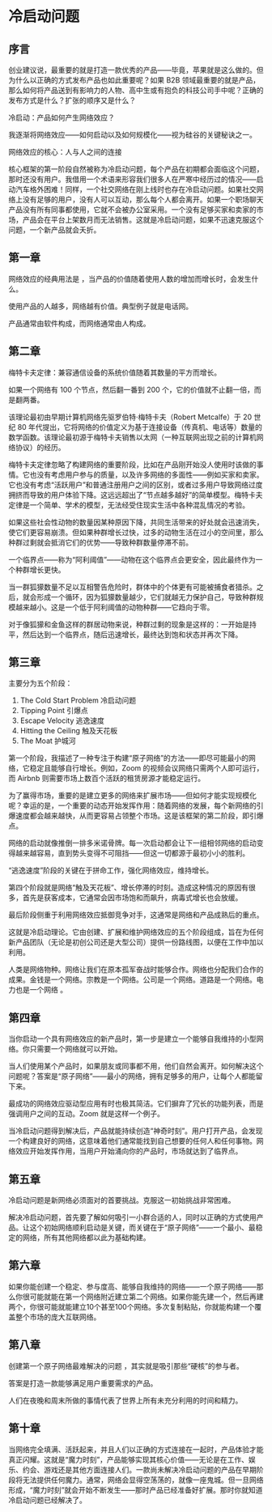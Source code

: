 # 冷启动问题

## 序言

创业建议说，最重要的就是打造一款优秀的产品——毕竟，苹果就是这么做的。但为什么以正确的方式发布产品也如此重要呢？如果 B2B 领域最重要的就是产品，那么如何将产品送到有影响力的人物、高中生或有抱负的科技公司手中呢？正确的发布方式是什么？扩张的顺序又是什么？

冷启动：产品如何产生网络效应？

我逐渐将网络效应——如何启动以及如何规模化——视为硅谷的关键秘诀之一。

网络效应的核心：人与人之间的连接

核心框架的第一阶段自然被称为冷启动问题，每个产品在初期都会面临这个问题，那时还没有用户。我借用一个术语来形容我们很多人在严寒中经历过的情况——启动汽车格外困难！同样，一个社交网络在刚上线时也存在冷启动问题。如果社交网络上没有足够的用户，没有人可以互动，那么每个人都会离开。如果一个职场聊天产品没有所有同事都使用，它就不会被办公室采用。一个没有足够买家和卖家的市场，产品会在平台上架数月而无法销售。这就是冷启动问题，如果不迅速克服这个问题，一个新产品就会夭折。

## 第一章

网络效应的经典用法是 ，当产品的价值随着使用人数的增加而增长时，会发生什么。

使用产品的人越多，网络越有价值。典型例子就是电话网。

产品通常由软件构成，而网络通常由人构成。

## 第二章

梅特卡夫定律：兼容通信设备的系统价值随着其数量的平方而增长。

如果一个网络有 100 个节点，然后翻一番到 200 个，它的价值就不止翻一倍，而是翻两番。

该理论最初由早期计算机网络先驱罗伯特·梅特卡夫（Robert Metcalfe）于 20 世纪 80 年代提出，它将网络的价值定义为基于连接设备（传真机、电话等）数量的数学函数。该理论最初源于梅特卡夫销售以太网（一种互联网出现之前的计算机网络协议）的经历。

梅特卡夫定律忽略了构建网络的重要阶段，比如在产品刚开始没人使用时该做的事情。它也没有考虑用户参与的质量，以及许多网络的多面性——例如买家和卖家。它也没有考虑“活跃用户”和普通注册用户之间的区别，或者过多用户导致网络过度拥挤而导致的用户体验下降。这远远超出了“节点越多越好”的简单模型。梅特卡夫定律是一个简单、学术的模型，无法经受住现实生活中各种混乱情况的考验。

如果这些社会性动物的数量因某种原因下降，共同生活带来的好处就会迅速消失，使它们更容易崩溃。但如果种群增长过快，过多的动物生活在过小的空间里，那么种群过剩就会抵消它们的优势——导致种群数量停滞不前。

一个临界点——称为“阿利阈值”——动物在这个临界点会更安全，因此最终作为一个种群增长更快。

当一群狐獴数量不足以互相警告危险时，群体中的个体更有可能被捕食者猎杀。之后，就会形成一个循环，因为狐獴数量越少，它们就越无力保护自己，导致种群规模越来越小。这是一个低于阿利阈值的动物种群——它趋向于零。

对于像狐獴和金鱼这样的群居动物来说，种群过剩的现象是这样的：一开始是持平，然后达到一个临界点，随后迅速增长，最终达到饱和状态并再次下降。

## 第三章

主要分为五个阶段：
1. The Cold Start Problem
冷启动问题
2. Tipping Point
引爆点
3. Escape Velocity
逃逸速度
4. Hitting the Ceiling
触及天花板
5. The Moat
护城河

第一个阶段，我描述了一种专注于构建“原子网络”的方法——即尽可能最小的网络，它稳定且能够自行增长。例如，Zoom 的视频会议网络只需两个人即可运行，而 Airbnb 则需要市场上数百个活跃的租赁房源才能稳定运行。

为了赢得市场，重要的是建立更多的网络来扩展市场——但如何才能实现规模化呢？幸运的是，一个重要的动态开始发挥作用：随着网络的发展，每个新网络的引爆速度都会越来越快，从而更容易占领整个市场。这是该框架的第二阶段，即引爆点。

网络的启动就像推倒一排多米诺骨牌。每一次启动都会让下一组相邻网络的启动变得越来越容易，直到势头变得不可阻挡——但这一切都源于最初小小的胜利。

“逃逸速度”阶段的关键在于拼命工作，强化网络效应，维持增长。

第四个阶段就是网络“触及天花板”、增长停滞的时刻。造成这种情况的原因有很多，首先是获客成本，它通常会因市场饱和而飙升，病毒式增长也会放缓。

最后阶段侧重于利用网络效应抵御竞争对手，这通常是网络和产品成熟后的重点。

这就是冷启动理论。它由创建、扩展和维护网络效应的五个阶段组成，旨在为任何新产品团队（无论是初创公司还是大型公司）提供一份路线图，以便在工作中加以利用。

人类是网络物种。网络让我们在原本孤军奋战时能够合作。网络也分配我们合作的成果。金钱是一个网络。宗教是一个网络。公司是一个网络。道路是一个网络。电力也是一个网络 。

## 第四章

当你启动一个具有网络效应的新产品时，第一步是建立一个能够自我维持的小型网络。你只需要一个网络就可以开始。

当人们使用某个产品时，如果朋友或同事都不用，他们自然会离开。如何解决这个问题呢？答案是“原子网络”——最小的网络，拥有足够多的用户，让每个人都能留下来。

最成功的网络效应驱动型应用有时也极其简洁。它们摒弃了冗长的功能列表，而是强调用户之间的互动。Zoom 就是这样一个例子。

当冷启动问题得到解决后，产品就能持续创造“神奇时刻”。用户打开产品，会发现一个构建良好的网络，这意味着他们通常能找到自己想要的任何人和任何事物。网络效应开始发挥作用，当用户开始涌向你的产品时，市场就达到了临界点。

## 第五章 

冷启动问题是新网络必须面对的首要挑战。克服这一初始挑战非常困难。

解决冷启动问题，首先要了解如何吸引一小群合适的人，同时以正确的方式使用产品。让这个初始网络顺利启动是关键，而关键在于“原子网络”——一个最小、最稳定的网络，所有其他网络都以此为基础构建。

## 第六章

如果你能创建一个稳定、参与度高、能够自我维持的网络——一个原子网络——那么你很可能就能在第一个网络附近建立第二个网络。如果你能先建一个，然后再建两个，你很可能就能建立10个甚至100个网络。多次复制粘贴，你就能构建一个覆盖整个市场的庞大互联网络。

## 第八章

创建第一个原子网络最难解决的问题 ，其实就是吸引那些“硬核”的参与者。

答案是打造一款能够满足用户重要需求的产品。

人们在夜晚和周末所做的事情代表了世界上所有未充分利用的时间和精力。

## 第十章

当网络完全填满、活跃起来，并且人们以正确的方式连接在一起时，产品体验才能真正闪耀。这就是“魔力时刻”，产品能够实现其核心价值——无论是在工作、娱乐、约会、游戏还是其他方面连接人们。一款尚未解决冷启动问题的产品在早期阶段将无法提供任何魔力。通常，网络会显得空荡荡的，就像一座鬼城。但一旦网络形成，“魔力时刻”就会开始不断发生——那时产品已经准备好扩展。那时你就知道冷启动问题已经解决了。

